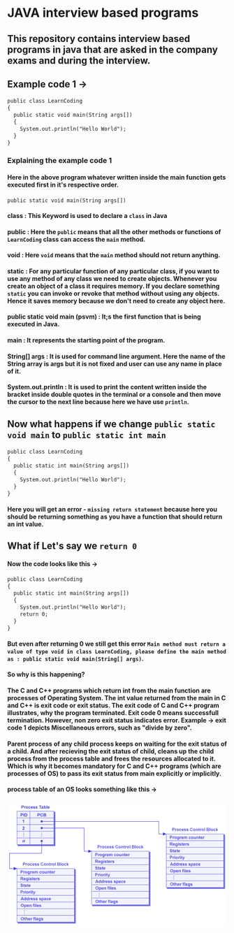 # JAVA interview based programs
## This repository contains interview based programs in java that are asked in the company exams and during the interview.
## Example code 1 ->
```
public class LearnCoding
{
  public static void main(String args[])
  {
    System.out.println("Hello World");
  }
}
```
### Explaining the example code 1
#### Here in the above program whatever written inside the main function gets executed first in it's respective order.
```
public static void main(String args[])
```
#### class : This Keyword is used to declare a ```class``` in Java
#### public : Here the ```public``` means that all the other methods or functions of ```LearnCoding``` class can access the ```main``` method.
#### void : Here ```void``` means that the ```main``` method should not return anything.
#### static : For any particular function of any particular class, if you want to use any method of any class we need to create objects. Whenever you create an object of a class it requires memory. If you declare something ```static``` you can invoke or revoke that method without using any objects. Hence it saves memory because we don't need to create any object here.
#### public static void main (psvm) : It;s the first function that is being executed in Java.
#### main : It represents the starting point of the program.
#### String[] args : It is used for command line argument. Here the name of the String array is args but it is not fixed and user can use any name in place of it.
#### System.out.println : It is used to print the content written inside the bracket inside double quotes in the terminal or a console and then move the cursor to the next line because here we have use ```println```.
## Now what happens if we change ```public static void main``` to ```public static int main```
```
public class LearnCoding
{
  public static int main(String args[])
  {
    System.out.println("Hello World");
  }
}
```
#### Here you will get an error - ```missing return statement``` because here you should be returning something as you have a function that should return an int value.
## What if Let's say we ```return 0```
#### Now the code looks like this ->
```
public class LearnCoding
{
  public static int main(String args[])
  {
    System.out.println("Hello World");
    return 0;
  }
}
```
#### But even after returning 0 we still get this error ```Main method must return a value of type void in class LearnCoding, please define the main method as : public static void main(String[] args)```.
#### So why is this happening?
#### The C and C++ programs which return int from the main function are processes of Operating System. The int value returned from the main in C and C++ is exit code or exit status. The exit code of C and C++ program illustrates, why the program terminated. Exit code 0 means successfull termination. However, non zero exit status indicates error. Example -> exit code 1 depicts Miscellaneous errors, such as "divide by zero".
#### Parent process of any child process keeps on waiting for the exit status of a child. And after recieving the exit status of child, cleans up the child process from the process table and frees the resources allocated to it. Which is why it becomes mandatory for C and C++ programs (which are processes of OS) to pass its exit status from main explicitly or implicitly.
#### process table of an OS looks something like this ->
![](util_images/process_tables.png)
